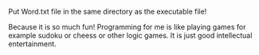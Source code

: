 Put Word.txt file in the same directory as the executable file!

Because it is so much fun!
Programming for me is like playing games for example sudoku or cheess or other logic games.
It is just good intellectual entertainment.
